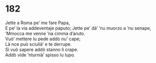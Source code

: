# 182
  
Jette a Roma pe’ me fare Papa,  
E pe’ la via addeventaje paputo; 
Jette pe’ dà’ ’nu muorzo a ’nu senape,  
’Mmocca me venne ’na cimma d’aruto.  
Vuò’ mettere lu pede addò nu’ cape;  
Là nce può sciulià’ e te derrupe.  
Sì vuò sapere addò stanno lì crape.  
Addò vide ’nturnià’ spisso lu lupo.
